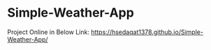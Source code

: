 # Simple-Weather-App

Project Online in Below Link:
https://hsedaqat1378.github.io/Simple-Weather-App/
